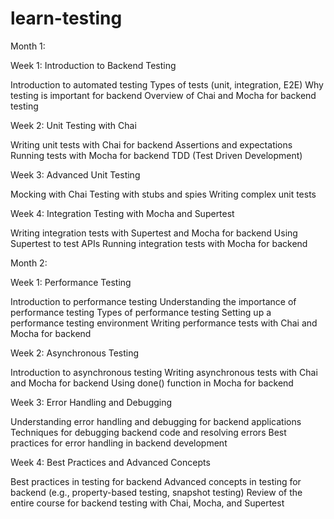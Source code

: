 # learn-testing


Month 1:

Week 1: Introduction to Backend Testing

Introduction to automated testing
Types of tests (unit, integration, E2E)
Why testing is important for backend
Overview of Chai and Mocha for backend testing

Week 2: Unit Testing with Chai

Writing unit tests with Chai for backend
Assertions and expectations
Running tests with Mocha for backend
TDD (Test Driven Development)

Week 3: Advanced Unit Testing

Mocking with Chai
Testing with stubs and spies
Writing complex unit tests

Week 4: Integration Testing with Mocha and Supertest

Writing integration tests with Supertest and Mocha for backend
Using Supertest to test APIs
Running integration tests with Mocha for backend

Month 2:

Week 1: Performance Testing

Introduction to performance testing
Understanding the importance of performance testing
Types of performance testing
Setting up a performance testing environment
Writing performance tests with Chai and Mocha for backend

Week 2: Asynchronous Testing

Introduction to asynchronous testing
Writing asynchronous tests with Chai and Mocha for backend
Using done() function in Mocha for backend

Week 3: Error Handling and Debugging

Understanding error handling and debugging for backend applications
Techniques for debugging backend code and resolving errors
Best practices for error handling in backend development

Week 4: Best Practices and Advanced Concepts

Best practices in testing for backend
Advanced concepts in testing for backend (e.g., property-based testing, snapshot testing)
Review of the entire course for backend testing with Chai, Mocha, and Supertest

